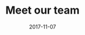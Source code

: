 ---
template: team
slug: /team
title: Meet our team
tagline: Our team of talented and dedicated experts are shaping and transforming the future for the cyber security and compliance industries.
date: "2017-11-07"
description: "About apomatix Team"

---